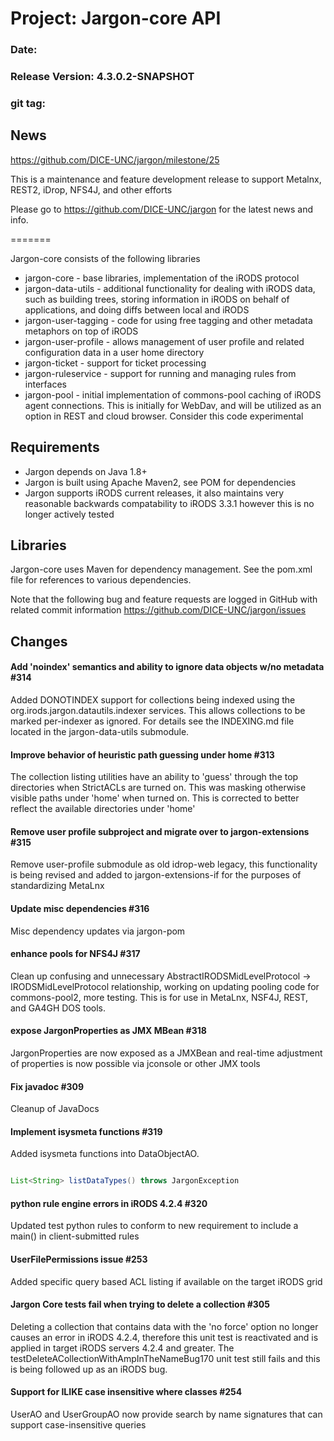 # Project: Jargon-core API
### Date:
### Release Version: 4.3.0.2-SNAPSHOT
### git tag:

## News



https://github.com/DICE-UNC/jargon/milestone/25

This is a maintenance and feature development release to support Metalnx, REST2, iDrop, NFS4J, and other efforts

Please go to https://github.com/DICE-UNC/jargon for the latest news and info.

=======

Jargon-core consists of the following libraries

* jargon-core - base libraries, implementation of the iRODS protocol
* jargon-data-utils - additional functionality for dealing with iRODS data, such as building trees, storing information in iRODS on behalf of applications, and doing diffs between local and iRODS
* jargon-user-tagging - code for using free tagging and other metadata metaphors on top of iRODS
* jargon-user-profile - allows management of user profile and related configuration data in a user home directory
* jargon-ticket - support for ticket processing
* jargon-ruleservice - support for running and managing rules from interfaces
* jargon-pool - initial implementation of commons-pool caching of iRODS agent connections.  This is initially for WebDav, and will be utilized as an option in REST and cloud browser.  Consider this code experimental

## Requirements

* Jargon depends on Java 1.8+
* Jargon is built using Apache Maven2, see POM for dependencies
* Jargon supports iRODS current releases, it also maintains very reasonable backwards compatability to iRODS 3.3.1 however this is no longer actively tested

## Libraries

Jargon-core uses Maven for dependency management.  See the pom.xml file for references to various dependencies.

Note that the following bug and feature requests are logged in GitHub with related commit information https://github.com/DICE-UNC/jargon/issues

## Changes

#### Add 'noindex' semantics and ability to ignore data objects w/no metadata #314

Added DONOTINDEX support for collections being indexed using the org.irods.jargon.datautils.indexer services. This allows collections to be marked per-indexer as ignored.
For details see the INDEXING.md file located in the jargon-data-utils submodule.

#### Improve behavior of heuristic path guessing under home #313

The collection listing utilities have an ability to 'guess' through the top directories when StrictACLs are turned on. This was masking otherwise visible paths under 'home' when turned on. This
is corrected to better reflect the available directories under 'home'

#### Remove user profile subproject and migrate over to jargon-extensions #315

Remove user-profile submodule as old idrop-web legacy, this functionality is being revised and added to jargon-extensions-if for the purposes of standardizing MetaLnx

#### Update misc dependencies #316

Misc dependency updates via jargon-pom

#### enhance pools for NFS4J #317

Clean up confusing and unnecessary AbstractIRODSMidLevelProtocol -> IRODSMidLevelProtocol relationship,
working on updating pooling code for commons-pool2, more testing. This is for use in MetaLnx, NSF4J, REST, and GA4GH DOS
tools.

#### expose JargonProperties as JMX MBean #318

JargonProperties are now exposed as a JMXBean and real-time adjustment of properties is now possible via jconsole or other JMX tools

#### Fix javadoc #309

Cleanup of JavaDocs

#### Implement isysmeta functions #319

Added isysmeta functions into DataObjectAO. 

```Java

List<String> listDataTypes() throws JargonException

```

#### python rule engine errors in iRODS 4.2.4 #320

Updated test python rules to conform to new requirement to include a main() in client-submitted rules


#### UserFilePermissions issue #253

Added specific query based ACL listing if available on the target iRODS grid

#### Jargon Core tests fail when trying to delete a collection #305

Deleting a collection that contains data with the 'no force' option no longer causes an error in iRODS 4.2.4, therefore this 
unit test is reactivated and is applied in target iRODS servers 4.2.4 and greater. The testDeleteACollectionWithAmpInTheNameBug170
unit test still fails and this is being followed up as an iRODS bug.

#### Support for ILIKE case insensitive where classes #254

UserAO and UserGroupAO now provide search by name signatures that can support case-insensitive queries
